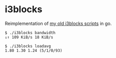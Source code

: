 # i3blocks
Reimplementation of [my old i3blocks scripts][1] in go.

```
$ ./i3blocks bandwidth
↓↑ 109 KiB/s 18 KiB/s

$ ./i3blocks loadavg
1.80 1.30 1.24 (5/1/0/93)
```

[1]: https://github.com/L-P/dotfiles/tree/5d7e6a6ba6e6b6bbdef6630183b0cb924417b697/.local/bin/i3blocks
